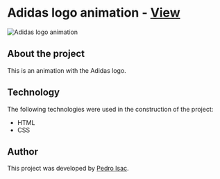 
# Adidas logo animation - [View](https://pedro-isacss.github.io/portfolio/frontend/adidas-logo-animation/index.html)
![Adidas logo animation](https://i.pinimg.com/564x/d1/bb/e0/d1bbe082e6c5f3d7502c8c7b762227f9.jpg)

## About the project
This is an animation with the Adidas logo.

## Technology
The following technologies were used in the construction of the project:

- HTML
- CSS

## Author
This project was developed by [Pedro Isac](https://pedro-isacss.github.io/).
